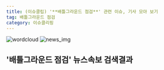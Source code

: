 ```yaml
---
title: (이슈클립) '**배틀그라운드 점검**' 관련 이슈, 기사 모아 보기
tag: 배틀그라운드 점검
category: 이슈클리핑
---
```

![wordcloud](https://s3.ap-northeast-2.amazonaws.com/lyrics101-wordcloud/2018-10-03-1538539545.png)
![news_img](https://user-images.githubusercontent.com/42597476/44507050-1206f400-a6e4-11e8-8d98-7ffbfebb353f.png)
## **'**배틀그라운드 점검**'** 뉴스속보 검색결과

